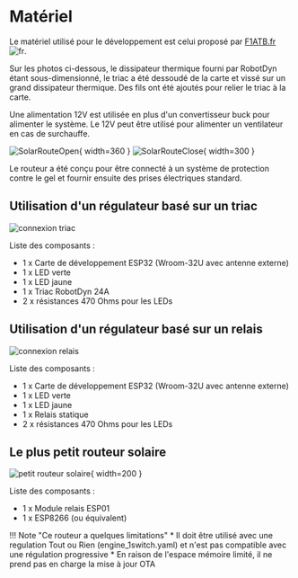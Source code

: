 # Matériel

Le matériel utilisé pour le développement est celui proposé par [F1ATB.fr](https://f1atb.fr/fr/routeur-photovoltaique-realisation-materielle/) ![fr](images/france.png).

Sur les photos ci-dessous, le dissipateur thermique fourni par RobotDyn étant sous-dimensionné, le triac a été dessoudé de la carte et vissé sur un grand dissipateur thermique. Des fils ont été ajoutés pour relier le triac à la carte.

Une alimentation 12V est utilisée en plus d'un convertisseur buck pour alimenter le système. Le 12V peut être utilisé pour alimenter un ventilateur en cas de surchauffe.

![SolarRouteOpen](images/SolarRouterOpen.png){ width=360 }
![SolarRouteClose](images/SolarRouterClosed.png){ width=300 }

Le routeur a été conçu pour être connecté à un système de protection contre le gel et fournir ensuite des prises électriques standard.

## Utilisation d'un régulateur basé sur un triac

![connexion triac](images/hardware_triac.drawio.png)

Liste des composants :

* 1 x Carte de développement ESP32 (Wroom-32U avec antenne externe)
* 1 x LED verte
* 1 x LED jaune
* 1 x Triac RobotDyn 24A
* 2 x résistances 470 Ohms pour les LEDs

## Utilisation d'un régulateur basé sur un relais

![connexion relais](images/hardware_relais.drawio.png)

Liste des composants :

* 1 x Carte de développement ESP32 (Wroom-32U avec antenne externe)
* 1 x LED verte
* 1 x LED jaune
* 1 x Relais statique
* 2 x résistances 470 Ohms pour les LEDs

## Le plus petit routeur solaire

![petit routeur solaire](images/micro_power_router.png){ width=200 }

Liste des composants :

* 1 x Module relais ESP01
* 1 x ESP8266 (ou équivalent)

!!! Note "Ce routeur a quelques limitations"
    * Il doit être utilisé avec une regulation Tout ou Rien (engine_1switch.yaml) et n'est pas compatible avec une régulation progressive
    * En raison de l'espace mémoire limité, il ne prend pas en charge la mise à jour OTA
